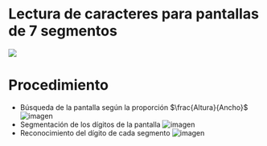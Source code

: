 # Lectura de caracteres para pantallas de 7 segmentos
![](Assets/presentacion.gif)

# Procedimiento
- Búsqueda de la pantalla según la proporción $\frac{Altura}{Ancho}$
![imagen](https://user-images.githubusercontent.com/51752834/178356078-013c9fc1-ccb1-4cdf-b0c8-5e57177a4459.png)
- Segmentación de los dígitos de la pantalla
![imagen](https://user-images.githubusercontent.com/51752834/178356105-8aec8ce1-bad9-4e27-97ae-59a97408a4c5.png)
- Reconocimiento del dígito de cada segmento
![imagen](https://user-images.githubusercontent.com/51752834/178364727-0041ecf7-1c01-4fd1-ae1e-b7722f13928c.png)
